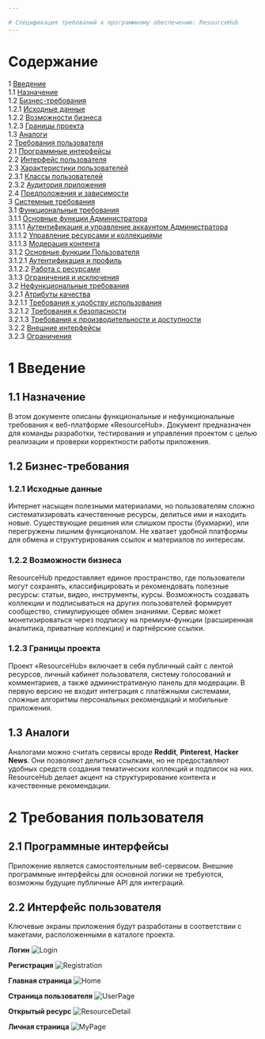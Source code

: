 ```yaml
---

# Спецификация требований к программному обеспечению: ResourceHub
---
```


# Содержание
1 [Введение](#intro)  
1.1 [Назначение](#appointment)  
1.2 [Бизнес-требования](#business_requirements)  
1.2.1 [Исходные данные](#initial_data)  
1.2.2 [Возможности бизнеса](#business_opportunities)  
1.2.3 [Границы проекта](#project_boundary)  
1.3 [Аналоги](#analogues)  
2 [Требования пользователя](#user_requirements)  
2.1 [Программные интерфейсы](#software_interfaces)  
2.2 [Интерфейс пользователя](#user_interface)  
2.3 [Характеристики пользователей](#user_specifications)  
2.3.1 [Классы пользователей](#user_classes)  
2.3.2 [Аудитория приложения](#application_audience)  
2.4 [Предположения и зависимости](#assumptions_and_dependencies)  
3 [Системные требования](#system_requirements)  
3.1 [Функциональные требования](#functional_requirements)  
3.1.1 [Основные функции Администратора](#admin_main_functions)  
3.1.1.1 [Аутентификация и управление аккаунтом Администратора](#admin_auth)  
3.1.1.2 [Управление ресурсами и коллекциями](#resource_management)  
3.1.1.3 [Модерация контента](#content_moderation)  
3.1.2 [Основные функции Пользователя](#user_main_functions)  
3.1.2.1 [Аутентификация и профиль](#user_auth)  
3.1.2.2 [Работа с ресурсами](#resource_usage)  
3.1.3 [Ограничения и исключения](#restrictions_and_exclusions)  
3.2 [Нефункциональные требования](#non-functional_requirements)  
3.2.1 [Атрибуты качества](#quality_attributes)  
3.2.1.1 [Требования к удобству использования](#requirements_for_ease_of_use)    
3.2.1.2 [Требования к безопасности](#security_requirements)  
3.2.1.3 [Требования к производительности и доступности](#access_requirements)  
3.2.2 [Внешние интерфейсы](#external_interfaces)  
3.2.3 [Ограничения](#restrictions)  

<a name="intro"/>

# 1 Введение

<a name="appointment"/>

## 1.1 Назначение
В этом документе описаны функциональные и нефункциональные требования к веб-платформе «ResourceHub». Документ предназначен для команды разработки, тестирования и управления проектом с целью реализации и проверки корректности работы приложения.

<a name="business_requirements"/>

## 1.2 Бизнес-требования

<a name="initial_data"/>

### 1.2.1 Исходные данные
Интернет насыщен полезными материалами, но пользователям сложно систематизировать качественные ресурсы, делиться ими и находить новые. Существующие решения или слишком просты (букмарки), или перегружены лишним функционалом. Не хватает удобной платформы для обмена и структурирования ссылок и материалов по интересам.

<a name="business_opportunities"/>

### 1.2.2 Возможности бизнеса
ResourceHub предоставляет единое пространство, где пользователи могут сохранять, классифицировать и рекомендовать полезные ресурсы: статьи, видео, инструменты, курсы. Возможность создавать коллекции и подписываться на других пользователей формирует сообщество, стимулирующее обмен знаниями. Сервис может монетизироваться через подписку на премиум-функции (расширенная аналитика, приватные коллекции) и партнёрские ссылки.

<a name="project_boundary"/>

### 1.2.3 Границы проекта
Проект «ResourceHub» включает в себя публичный сайт с лентой ресурсов, личный кабинет пользователя, систему голосований и комментариев, а также административную панель для модерации. В первую версию не входит интеграция с платёжными системами, сложные алгоритмы персональных рекомендаций и мобильные приложения.

<a name="analogues"/>

## 1.3 Аналоги
Аналогами можно считать сервисы вроде **Reddit**, **Pinterest**, **Hacker News**. Они позволяют делиться ссылками, но не предоставляют удобных средств создания тематических коллекций и подписок на них. ResourceHub делает акцент на структурирование контента и качественные рекомендации.

<a name="user_requirements"/>

# 2 Требования пользователя

<a name="software_interfaces"/>

## 2.1 Программные интерфейсы
Приложение является самостоятельным веб-сервисом. Внешние программные интерфейсы для основной логики не требуются, возможны будущие публичные API для интеграций.

<a name="user_interface"/>

## 2.2 Интерфейс пользователя
Ключевые экраны приложения будут разработаны в соответствии с макетами, расположенными в каталоге проекта.

**Логин**
![Login](./docs/mockups/login.png)

**Регистрация**
![Registration](./docs/mockups/signup.png)

**Главная страница**
![Home](./docs/mockups/home.png)

**Страница пользователя**
![UserPage](./docs/mockups/open_user.png)

**Открытый ресурс**
![ResourceDetail](./docs/mockups/open_source.png)

**Личная страница**
![MyPage](./docs/mockups/profile.png)

